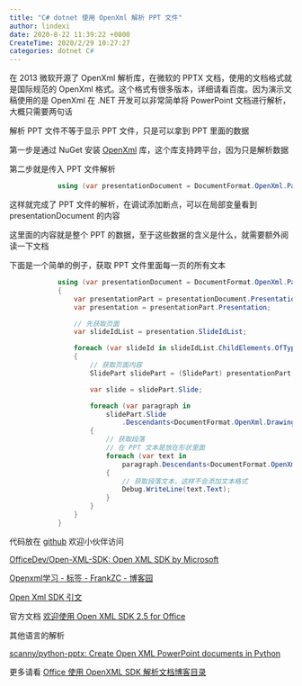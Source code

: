 ```yaml
---
title: "C# dotnet 使用 OpenXml 解析 PPT 文件"
author: lindexi
date: 2020-8-22 11:39:22 +0800
CreateTime: 2020/2/29 10:27:27
categories: dotnet C#
---
```


在 2013 微软开源了 OpenXml 解析库，在微软的 PPTX 文档，使用的文档格式就是国际规范的 OpenXml 格式。这个格式有很多版本，详细请看百度。因为演示文稿使用的是 OpenXml 在 .NET 开发可以非常简单将 PowerPoint 文档进行解析，大概只需要两句话

<!--more-->


<!-- CreateTime:2020/2/29 10:27:27 -->

<!-- csdn -->

解析 PPT 文件不等于显示 PPT 文件，只是可以拿到 PPT 里面的数据

第一步是通过 NuGet 安装 [OpenXml](https://www.nuget.org/packages/DocumentFormat.OpenXml) 库，这个库支持跨平台，因为只是解析数据

第二步就是传入 PPT 文件解析

```csharp
            using (var presentationDocument = DocumentFormat.OpenXml.Packaging.PresentationDocument.Open("测试.pptx", false))
```

这样就完成了 PPT 文件的解析，在调试添加断点，可以在局部变量看到 presentationDocument 的内容

这里面的内容就是整个 PPT 的数据，至于这些数据的含义是什么，就需要额外阅读一下文档

下面是一个简单的例子，获取 PPT 文件里面每一页的所有文本

```csharp
            using (var presentationDocument = DocumentFormat.OpenXml.Packaging.PresentationDocument.Open("测试.pptx", false))
            {
                var presentationPart = presentationDocument.PresentationPart;
                var presentation = presentationPart.Presentation;

                // 先获取页面
                var slideIdList = presentation.SlideIdList;

                foreach (var slideId in slideIdList.ChildElements.OfType<SlideId>())
                {
                    // 获取页面内容
                    SlidePart slidePart = (SlidePart) presentationPart.GetPartById(slideId.RelationshipId);

                    var slide = slidePart.Slide;

                    foreach (var paragraph in
                        slidePart.Slide
                            .Descendants<DocumentFormat.OpenXml.Drawing.Paragraph>())
                    {
                        // 获取段落
                        // 在 PPT 文本是放在形状里面
                        foreach (var text in
                            paragraph.Descendants<DocumentFormat.OpenXml.Drawing.Text>())
                        {
                            // 获取段落文本，这样不会添加文本格式
                            Debug.WriteLine(text.Text);
                        }
                    }
                }
            }
```

代码放在 [github](https://github.com/lindexi/lindexi_gd/tree/3bb1678686dbd12c4b2d911d3d3bd42ec30d8987/WhocohefurWallqemwaychurgu) 欢迎小伙伴访问

[OfficeDev/Open-XML-SDK: Open XML SDK by Microsoft](https://github.com/OfficeDev/Open-XML-SDK )

[Openxml学习 - 标签 - FrankZC - 博客园](https://www.cnblogs.com/FourLeafCloverZc/tag/Openxml%E5%AD%A6%E4%B9%A0/ )

[Open Xml SDK 引文](https://www.cnblogs.com/pengzhen/p/3811834.html )

官方文档 [欢迎使用 Open XML SDK 2.5 for Office](https://docs.microsoft.com/zh-cn/office/open-xml/open-xml-sdk )

其他语言的解析

[scanny/python-pptx: Create Open XML PowerPoint documents in Python](https://github.com/scanny/python-pptx )

更多请看 [Office 使用 OpenXML SDK 解析文档博客目录](https://blog.lindexi.com/post/Office-%E4%BD%BF%E7%94%A8-OpenXML-SDK-%E8%A7%A3%E6%9E%90%E6%96%87%E6%A1%A3%E5%8D%9A%E5%AE%A2%E7%9B%AE%E5%BD%95.html )

